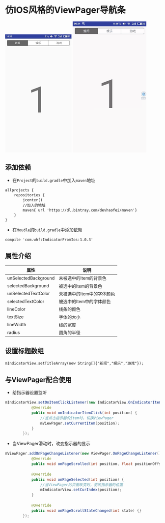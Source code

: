 # 仿IOS风格的ViewPager导航条

![静态图片](https://github.com/HaoFeiWang/IndicatorFromIos/blob/master/screen/screen.jpg)
![动态图片](https://github.com/HaoFeiWang/IndicatorFromIos/blob/master/screen/screen.gif)

## 添加依赖
- 在`Project`的`build.gradle`中加入`maven`地址

```
allprojects {
    repositories {
        jcenter()
        //加入的地址
        maven{ url 'https://dl.bintray.com/devhaofei/maven'}
    }
}
```

- 在`Moudle`的`build.gradle`中添加依赖
```
compile 'com.whf:IndicatorFromIos:1.0.3'
```

## 属性介绍

|属性|说明|
|--|--|
|unSelectedBackground|未被选中的Item的背景色|
|selectedBackground|被选中的Item的背景色|
|unSelectedTextColor|未被选中的Item中的字体颜色|
|selectedTextColor|被选中的Item中的字体颜色|
|lineColor|线条的颜色|
|textSize|字体的大小|
|lineWidth|线的宽度|
|radius|圆角的半径|

## 设置标题数组
```
mIndicatorView.setTitleArray(new String[]{"新闻","娱乐","游戏"});
```

## 与ViewPager配合使用
- 给指示器设置监听
```java
mIndicatorView.setOnItemClickListener(new IndicatorView.OnIndicatorItemClickListener() {
            @Override
            public void onIndicatorItemClick(int position) {
                //当点击指示器的Item时，切换ViewPager
                mViewPager.setCurrentItem(position);
            }
        });
```
- 当ViewPager滑动时，改变指示器的显示
```java
mViewPager.addOnPageChangeListener(new ViewPager.OnPageChangeListener() {
            @Override
            public void onPageScrolled(int position, float positionOffset, int positionOffsetPixels) {}
            
            @Override
            public void onPageSelected(int position) {
                //当ViewPager的页面改变时，更改指示器的位置
                mIndicatorView.setCurIndex(position);
            }
            
            @Override
            public void onPageScrollStateChanged(int state) {}
        });
```
